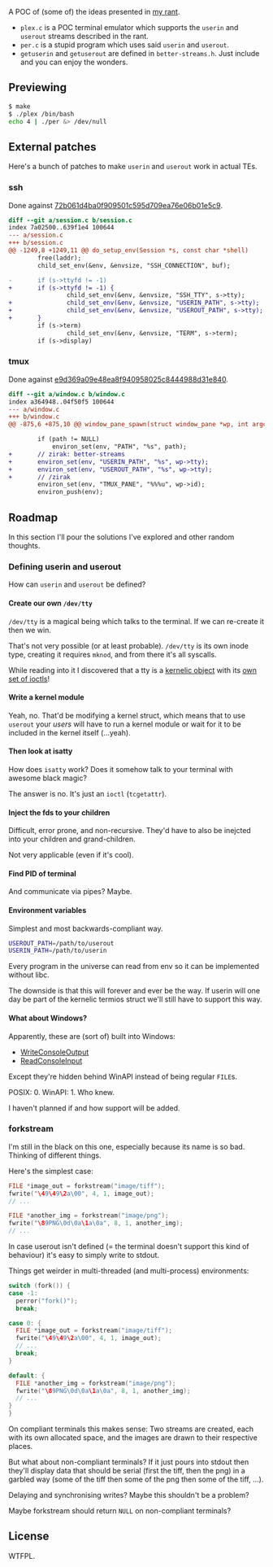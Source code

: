 A POC of (some of) the ideas presented in [my rant](https://medium.com/@zirakertan/rant-the-shell-terminal-4f45bb29dac8).

* `plex.c` is a POC terminal emulator which supports the `userin` and `userout` streams described in the rant.
* `per.c` is a stupid program which uses said `userin` and `userout`.
* `getuserin` and `getuserout` are defined in `better-streams.h`. Just include and you can enjoy the wonders.

## Previewing

```sh
$ make
$ ./plex /bin/bash
echo 4 | ./per &> /dev/null
```

## External patches
Here's a bunch of patches to make `userin` and `userout` work in actual TEs.

### ssh
Done against [72b061d4ba0f909501c595d709ea76e06b01e5c9](https://github.com/openssh/openssh-portable/tree/72b061d4ba0f909501c595d709ea76e06b01e5c9).

```patch
diff --git a/session.c b/session.c
index 7a02500..639f1e4 100644
--- a/session.c
+++ b/session.c
@@ -1249,8 +1249,11 @@ do_setup_env(Session *s, const char *shell)
        free(laddr);
        child_set_env(&env, &envsize, "SSH_CONNECTION", buf);

-       if (s->ttyfd != -1)
+       if (s->ttyfd != -1) {
                child_set_env(&env, &envsize, "SSH_TTY", s->tty);
+               child_set_env(&env, &envsize, "USERIN_PATH", s->tty);
+               child_set_env(&env, &envsize, "USEROUT_PATH", s->tty);
+       }
        if (s->term)
                child_set_env(&env, &envsize, "TERM", s->term);
        if (s->display)
```

### tmux
Done against [e9d369a09e48ea8f940958025c8444988d31e840](https://github.com/tmux/tmux/tree/e9d369a09e48ea8f940958025c8444988d31e840).

```patch
diff --git a/window.c b/window.c
index a364948..04f50f5 100644
--- a/window.c
+++ b/window.c
@@ -875,6 +875,10 @@ window_pane_spawn(struct window_pane *wp, int argc, char **argv,

 		if (path != NULL)
 			environ_set(env, "PATH", "%s", path);
+		// zirak: better-streams
+		environ_set(env, "USERIN_PATH", "%s", wp->tty);
+		environ_set(env, "USEROUT_PATH", "%s", wp->tty);
+		// /zirak
 		environ_set(env, "TMUX_PANE", "%%%u", wp->id);
 		environ_push(env);
```

## Roadmap
In this section I'll pour the solutions I've explored and other random thoughts.

### Defining userin and userout
How can `userin` and `userout` be defined?

#### Create our own `/dev/tty`
`/dev/tty` is a magical being which talks to the terminal. If we can re-create it then we win.

That's not very possible (or at least probable). `/dev/tty` is its own inode type, creating it requires `mknod`, and from there it's all syscalls.

While reading into it I discovered that a tty is a [kernelic object](http://lxr.free-electrons.com/source/include/uapi/asm-generic/termbits.h#L11) with its [own set of ioctls](http://man7.org/linux/man-pages/man4/tty_ioctl.4.html)!

#### Write a kernel module
Yeah, no. That'd be modifying a kernel struct, which means that to use `userout` your *users* will have to run a kernel module or wait for it to be included in the kernel itself (...yeah).

#### Then look at isatty
How does `isatty` work? Does it somehow talk to your terminal with awesome black magic?

The answer is no. It's just an `ioctl` (`tcgetattr`).

#### Inject the fds to your children
Difficult, error prone, and non-recursive. They'd have to also be inejcted into your children and grand-children.

Not very applicable (even if it's cool).

#### Find PID of terminal
And communicate via pipes? Maybe.

#### Environment variables
Simplest and most backwards-compliant way.

```sh
USEROUT_PATH=/path/to/userout
USERIN_PATH=/path/to/userin
```

Every program in the universe can read from env so it can be implemented without libc.

The downside is that this will forever and ever be the way. If userin will one day be part of the kernelic termios struct we'll still have to support this way.

#### What about Windows?
Apparently, these are (sort of) built into Windows:

- [WriteConsoleOutput](https://msdn.microsoft.com/en-us/library/windows/desktop/ms687404.aspx)
- [ReadConsoleInput](https://msdn.microsoft.com/en-us/library/windows/desktop/ms684961.aspx)

Except they're hidden behind WinAPI instead of being regular `FILE`s.

POSIX: 0. WinAPI: 1. Who knew.

I haven't planned if and how support will be added.

### forkstream
I'm still in the black on this one, especially because its name is so
bad. Thinking of different things.

Here's the simplest case:

```c
FILE *image_out = forkstream("image/tiff");
fwrite("\49\49\2a\00", 4, 1, image_out);
// ...

FILE *another_img = forkstream("image/png");
fwrite("\89PNG\0d\0a\1a\0a", 8, 1, another_img);
// ...
```

In case userout isn't defined (= the terminal doesn't support this kind of
behaviour) it's easy to simply write to stdout.

Things get weirder in multi-threaded (and multi-process) environments:

```c
switch (fork()) {
case -1:
  perror("fork()");
  break;

case 0: {
  FILE *image_out = forkstream("image/tiff");
  fwrite("\49\49\2a\00", 4, 1, image_out);
  // ...
  break;
}

default: {
  FILE *another_img = forkstream("image/png");
  fwrite("\89PNG\0d\0a\1a\0a", 8, 1, another_img);
  // ...
}
}
```

On compliant terminals this makes sense: Two streams are created, each with its
own allocated space, and the images are drawn to their respective places.

But what about non-compliant terminals? If it just pours into stdout then
they'll display data that should be serial (first the tiff, then the png) in a
garbled way (some of the tiff then some of the png then some of the tiff, ...).

Delaying and synchronising writes? Maybe this shouldn't be a problem?

Maybe forkstream should return `NULL` on non-compliant terminals?

## License
WTFPL.
